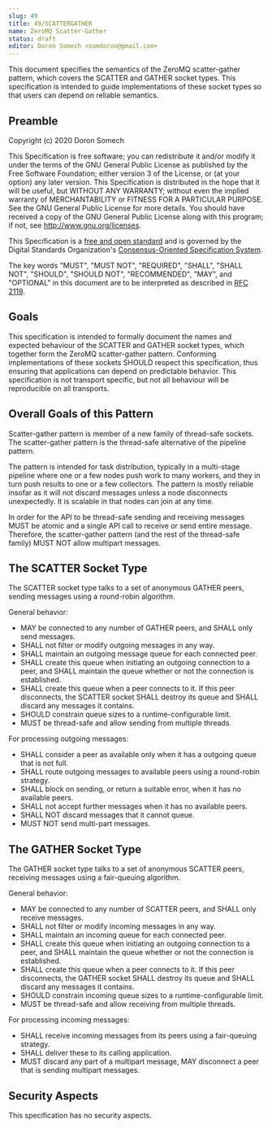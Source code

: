 ```yaml
---
slug: 49
title: 49/SCATTERGATHER
name: ZeroMQ Scatter-Gather
status: draft
editor: Doron Somech <somdoron@gmail.com>
---
```


This document specifies the semantics of the ZeroMQ scatter-gather pattern, which covers the SCATTER and GATHER socket types. This specification is intended to guide implementations of these socket types so that users can depend on reliable semantics.

## Preamble

Copyright (c) 2020 Doron Somech

This Specification is free software; you can redistribute it and/or modify it under the terms of the GNU General Public License as published by the Free Software Foundation; either version 3 of the License, or (at your option) any later version. This Specification is distributed in the hope that it will be useful, but WITHOUT ANY WARRANTY; without even the implied warranty of MERCHANTABILITY or FITNESS FOR A PARTICULAR PURPOSE. See the GNU General Public License for more details. You should have received a copy of the GNU General Public License along with this program; if not, see <http://www.gnu.org/licenses>.

This Specification is a [free and open standard](http://www.digistan.org/open-standard:definition) and is governed by the Digital Standards Organization's [Consensus-Oriented Specification System](http://www.digistan.org/spec:1/COSS).

The key words "MUST", "MUST NOT", "REQUIRED", "SHALL", "SHALL NOT", "SHOULD", "SHOULD NOT", "RECOMMENDED", "MAY", and "OPTIONAL" in this document are to be interpreted as described in [RFC 2119](http://tools.ietf.org/html/rfc2119).

## Goals

This specification is intended to formally document the names and expected behaviour of the SCATTER and GATHER socket types, which together form the ZeroMQ scatter-gather pattern. Conforming implementations of these sockets SHOULD respect this specification, thus ensuring that applications can depend on predictable behavior. This specification is not transport specific, but not all behaviour will be reproducible on all transports.

## Overall Goals of this Pattern

Scatter-gather pattern is member of a new family of thread-safe sockets.
The scatter-gather pattern is the thread-safe alternative of the pipeline pattern.

The pattern is intended for task distribution, typically in a multi-stage pipeline where one or a few nodes push work to many workers, and they in turn push results to one or a few collectors. The pattern is mostly reliable insofar as it will not discard messages unless a node disconnects unexpectedly. It is scalable in that nodes can join at any time.

In order for the API to be thread-safe sending and receiving messages MUST be atomic and a single API call to receive or send entire message. Therefore, the scatter-gather pattern (and the rest of the thread-safe family) MUST NOT allow multipart messages.

## The SCATTER Socket Type

The SCATTER socket type talks to a set of anonymous GATHER peers, sending messages using a round-robin algorithm.

General behavior:

* MAY be connected to any number of GATHER peers, and SHALL only send messages.
* SHALL not filter or modify outgoing messages in any way.
* SHALL maintain an outgoing message queue for each connected peer.
* SHALL create this queue when initiating an outgoing connection to a peer, and SHALL maintain the queue whether or not the connection is established.
* SHALL create this queue when a peer connects to it. If this peer disconnects, the SCATTER socket SHALL destroy its queue and SHALL discard any messages it contains.
* SHOULD constrain queue sizes to a runtime-configurable limit.
* MUST be thread-safe and allow sending from multiple threads.

For processing outgoing messages:

* SHALL consider a peer as available only when it has a outgoing queue that is not full.
* SHALL route outgoing messages to available peers using a round-robin strategy.
* SHALL block on sending, or return a suitable error, when it has no available peers.
* SHALL not accept further messages when it has no available peers.
* SHALL NOT discard messages that it cannot queue.
* MUST NOT send multi-part messages.

## The GATHER Socket Type

The GATHER socket type talks to a set of anonymous SCATTER peers, receiving messages using a fair-queuing algorithm.

General behavior:

* MAY be connected to any number of SCATTER peers, and SHALL only receive messages.
* SHALL not filter or modify incoming messages in any way.
* SHALL maintain an incoming queue for each connected peer.
* SHALL create this queue when initiating an outgoing connection to a peer, and SHALL maintain the queue whether or not the connection is established.
* SHALL create this queue when a peer connects to it. If this peer disconnects, the GATHER socket SHALL destroy its queue and SHALL discard any messages it contains.
* SHOULD constrain incoming queue sizes to a runtime-configurable limit.
* MUST be thread-safe and allow receiving from multiple threads.

For processing incoming messages:

* SHALL receive incoming messages from its peers using a fair-queuing strategy.
* SHALL deliver these to its calling application.
* MUST discard any part of a multipart message, MAY disconnect a peer that is sending multipart messages.

## Security Aspects

This specification has no security aspects.
